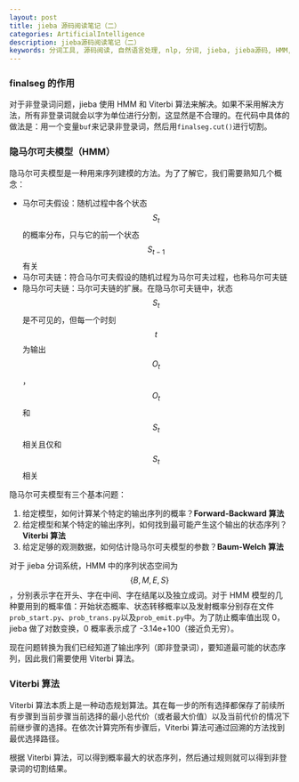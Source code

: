 ```yaml
---
layout: post
title: jieba 源码阅读笔记（二）
categories: ArtificialIntelligence
description: jieba源码阅读笔记（二）
keywords: 分词工具, 源码阅读, 自然语言处理, nlp, 分词, jieba, jieba源码, HMM, 隐马尔可夫, Viterbi
---
```


### finalseg 的作用

对于非登录词问题，jieba 使用 HMM 和 Viterbi 算法来解决。如果不采用解决方法，所有非登录词就会以字为单位进行分割，这显然是不合理的。在代码中具体的做法是：用一个变量`buf`来记录非登录词，然后用`finalseg.cut()`进行切割。

### 隐马尔可夫模型（HMM）

隐马尔可夫模型是一种用来序列建模的方法。为了了解它，我们需要熟知几个概念：

- 马尔可夫假设：随机过程中各个状态 $$S_t$$ 的概率分布，只与它的前一个状态 $$S_{t-1}$$ 有关
- 马尔可夫链：符合马尔可夫假设的随机过程为马尔可夫过程，也称马尔可夫链
- 隐马尔可夫链：马尔可夫链的扩展。在隐马尔可夫链中，状态 $$S_t$$ 是不可见的，但每一个时刻 $$t$$ 为输出 $$O_t$$，$$O_t$$ 和 $$S_t$$ 相关且仅和 $$S_t$$ 相关

隐马尔可夫模型有三个基本问题：

1. 给定模型，如何计算某个特定的输出序列的概率？**Forward-Backward 算法**
2. 给定模型和某个特定的输出序列，如何找到最可能产生这个输出的状态序列？**Viterbi 算法**
3. 给定足够的观测数据，如何估计隐马尔可夫模型的参数？**Baum-Welch 算法**

对于 jieba 分词系统，HMM 中的序列状态空间为 $$\{B, M, E, S\}$$，分别表示字在开头、字在中间、字在结尾以及独立成词。对于 HMM 模型的几种要用到的概率值：开始状态概率、状态转移概率以及发射概率分别存在文件`prob_start.py`、`prob_trans.py`以及`prob_emit.py`中。为了防止概率值出现 0，jieba 做了对数变换，0 概率表示成了 -3.14e+100（接近负无穷）。

现在问题转换为我们已经知道了输出序列（即非登录词），要知道最可能的状态序列，因此我们需要使用 Viterbi 算法。

### Viterbi 算法

Viterbi 算法本质上是一种动态规划算法。其在每一步的所有选择都保存了前续所有步骤到当前步骤当前选择的最小总代价（或者最大价值）以及当前代价的情况下前继步骤的选择。在依次计算完所有步骤后，Viterbi 算法可通过回溯的方法找到最优选择路径。

根据 Viterbi 算法，可以得到概率最大的状态序列，然后通过规则就可以得到非登录词的切割结果。